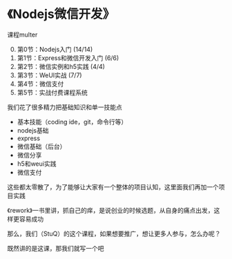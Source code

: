 # 《Nodejs微信开发》

课程multer

0. 第0节：Nodejs入门 (14/14)
1. 第1节：Express和微信开发入门 (6/6)
2. 第2节：微信实例和h5实践 (4/4)
3. 第3节：WeUI实战 (7/7)
4. 第4节：微信支付
5. 第5节：实战付费课程系统

我们花了很多精力把基础知识和单一技能点

- 基本技能（coding ide，git，命令行等）
- nodejs基础
- express
- 微信基础（后台）
- 微信分享
- h5和weui实践
- 微信支付

这些都太零散了，为了能够让大家有一个整体的项目认知，这里面我们再加一个项目实践

《rework》一书里讲，抓自己的痒，是说创业的时候选题，从自身的痛点出发，这样更容易成功

那么，我们（StuQ）的这个课程，如果想要推广，想让更多人参与，怎么办呢？

既然讲的是这课，那我们就写一个吧
